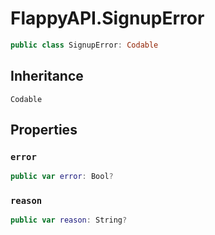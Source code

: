 # FlappyAPI.SignupError

``` swift
public class SignupError: Codable 
```

## Inheritance

`Codable`

## Properties

### `error`

``` swift
public var error: Bool?
```

### `reason`

``` swift
public var reason: String?
```
